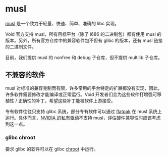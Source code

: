 # musl

[musl](https://musl.libc.org/) 是一个致力于轻量、快速、简单、准确的 libc 实现。


Void 官方支持 musl，所有目标平台（除了 i686 的二进制包）都有使用 musl 的版本。另外，所有官方仓库中的兼容软件包不但有 glibc 的版本，还有 musl 链接的二进制文件。


目前，我们提供 musl 的 nonfree 和 debug 子仓库，但不提供 multilib 子仓库。

## 不兼容的软件

musl 对标准的兼容克制而有限，许多常用的平台特定的扩展都没有实现，因此，许多软件需要修改才能编译或正常运行。Void 开发者们会为这些软件打增强可移植性 / 正确性的补丁，希望这些补丁能被软件上游接受。


专有软件往往只支持 glibc 系统，部分专有软件可以通过 [flatpak](../config/external-applications.md#flatpak) 在 musl 系统上运行。具体而言，[NVIDIA 的私有驱动](../config/graphical-session/graphics-drivers/nvidia.md)不支持 musl，评估硬件兼容性时应该考虑到这一点。

### glibc chroot

要求 glibc 的软件可以在 glibc [chroot](../config/containers-and-vms/chroot.md) 中运行。
